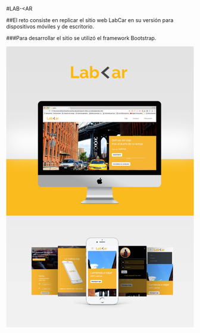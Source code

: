 #LAB-<AR

##El reto consiste en replicar el sitio web LabCar en su versión para dispositivos móviles y de escritorio.

###Para desarrollar el sitio se utilizó el framework Bootstrap.

![Web Site](assets/images/labCar.jpg)

